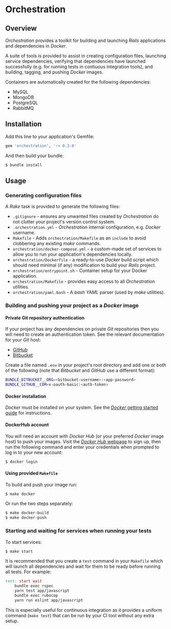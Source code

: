 # Orchestration

## Overview

_Orchestration_ provides a toolkit for building and launching _Rails_ applications and dependencies in _Docker_.

A suite of tools is provided to assist in creating configuration files, launching service dependencies, verifying that dependencies have launched successfully (e.g. for running tests in contiuous integration tools), and building, tagging, and pushing _Docker_ images.

Containers are automatically created for the following dependencies:

* MySQL
* MongoDB
* PostgreSQL
* RabbitMQ

## Installation

Add this line to your application's Gemfile:

```ruby
gem 'orchestration', '~> 0.3.0'
```

And then build your bundle:
``` bash
$ bundle install
```

## Usage

### Generating configuration files

A _Rake_ task is provided to generate the following files:

* `.gitignore` - ensures any unwanted files created by _Orchestration_ do not clutter your project's version control system.
* `.orchestration.yml` - _Orchestration_ internal configuration, e.g. _Docker_ username.
* `Makefile` - Adds `orchestration/Makefile` as an `include` to avoid clobbering any existing _make_ commands.
* `orchestration/docker-compose.yml` - a custom-made set of services to allow you to run your application's dependencies locally.
* `orchestration/Dockerfile` - a ready-to-use _Docker_ build script which should need minimal (if any) modification to build your _Rails_ project.
* `orchestration/entrypoint.sh` - Container setup for your Docker application.
* `orchestration/Makefile` - provides easy access to all _Orchestration_ utilities.
* `orchestration/yaml.bash` - A _bash_ _YAML_ parser (used by _make_ utilities).

### Building and pushing your project as a _Docker_ image

#### Private Git repository authentication

If your project has any dependencies on private  _Git_ repositories then you will need to create an authentication token. See the relevant documentation for your _Git_ host:

* [GitHub](https://help.github.com/articles/creating-a-personal-access-token-for-the-command-line/)
* [Bitbucket](https://confluence.atlassian.com/bitbucket/app-passwords-828781300.html)

Create a file named `.env` in your project's root directory and add one or both of the following (note that _Bitbucket_ and _GitHub_ use a different format):

```bash
BUNDLE_BITBUCKET__ORG=<bitbucket-username>:<app-password>
BUNDLE_GITHUB__COM=x-oauth-basic:<auth-token>
```

#### Docker installation
_Docker_ must be installed on your system. See the [_Docker_ getting started guide](https://www.docker.com/get-started) for instructions.

#### DockerHub account

You will need an account with _Docker Hub_ (or your preferred _Docker_ image host) to push your images. Visit the [_Docker Hub_ webpage](https://hub.docker.com/) to sign up, then run the following command and enter your credentials when prompted to log in to your new account:
```bash
$ docker login
```

#### Using provided `Makefile`

To build and push your image run:
```bash
$ make docker
```

Or run the two steps separately:
```bash
$ make docker-build
$ make docker-push
```

### Starting and waiting for services when running your tests

To start services:

```bash
$ make start
```

It is recommended that you create a `test` command in your `Makefile` which will launch all dependencies and wait for them to be ready before running all tests. For example:

```Makefile
test: start wait
	bundle exec rspec
	yarn test app/javascript
	bundle exec rubocop
	yarn run eslint app/javascript
```

This is especially useful for continuous integration as it provides a uniform command (`make test`) that can be run by your CI tool without any extra setup.
